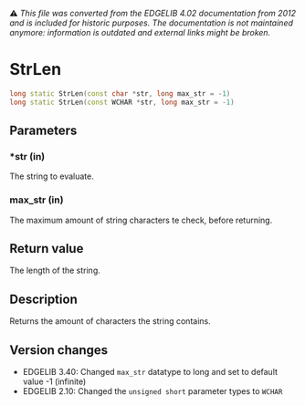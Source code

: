 :warning: _This file was converted from the EDGELIB 4.02 documentation from 2012 and is included for historic purposes. The documentation is not maintained anymore: information is outdated and external links might be broken._

# StrLen


```c++
long static StrLen(const char *str, long max_str = -1) 
long static StrLen(const WCHAR *str, long max_str = -1)
```

## Parameters
### *str (in)
The string to evaluate.

### max_str (in)
The maximum amount of string characters te check, before returning.

## Return value
The length of the string.

## Description
Returns the amount of characters the string contains.

## Version changes
- EDGELIB 3.40: Changed `max_str` datatype to long and set to default value -1 (infinite) 
- EDGELIB 2.10: Changed the `unsigned short` parameter types to `WCHAR`

